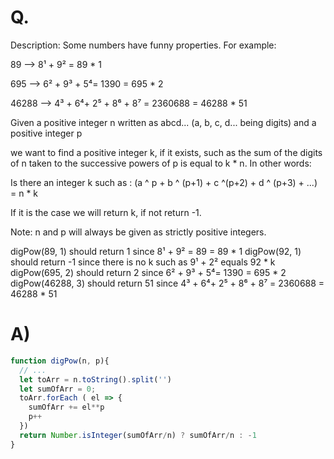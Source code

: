 # Q.
Description:
Some numbers have funny properties. For example:

89 --> 8¹ + 9² = 89 * 1

695 --> 6² + 9³ + 5⁴= 1390 = 695 * 2

46288 --> 4³ + 6⁴+ 2⁵ + 8⁶ + 8⁷ = 2360688 = 46288 * 51

Given a positive integer n written as abcd... (a, b, c, d... being digits) and a positive integer p

we want to find a positive integer k, if it exists, such as the sum of the digits of n taken to the successive powers of p is equal to k * n.
In other words:

Is there an integer k such as : (a ^ p + b ^ (p+1) + c ^(p+2) + d ^ (p+3) + ...) = n * k

If it is the case we will return k, if not return -1.

Note: n and p will always be given as strictly positive integers.

digPow(89, 1) should return 1 since 8¹ + 9² = 89 = 89 * 1
digPow(92, 1) should return -1 since there is no k such as 9¹ + 2² equals 92 * k
digPow(695, 2) should return 2 since 6² + 9³ + 5⁴= 1390 = 695 * 2
digPow(46288, 3) should return 51 since 4³ + 6⁴+ 2⁵ + 8⁶ + 8⁷ = 2360688 = 46288 * 51
# A)
```js
function digPow(n, p){
  // ...
  let toArr = n.toString().split('')
  let sumOfArr = 0;
  toArr.forEach ( el => {
    sumOfArr += el**p
    p++
  })
  return Number.isInteger(sumOfArr/n) ? sumOfArr/n : -1
}
```
